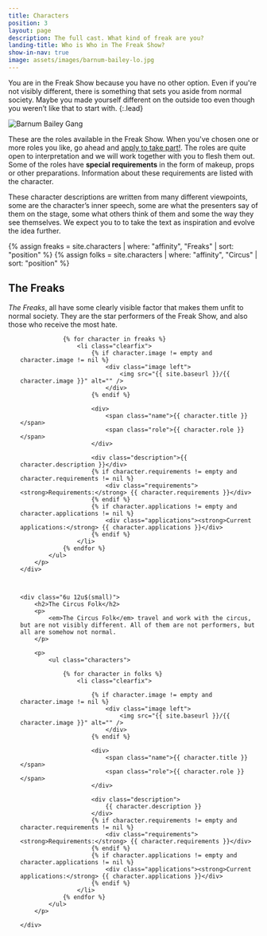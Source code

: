 ```yaml
---
title: Characters
position: 3
layout: page
description: The full cast. What kind of freak are you?
landing-title: Who is Who in The Freak Show?
show-in-nav: true
image: assets/images/barnum-bailey-lo.jpg
---
```


You are in the Freak Show because you have no other option. Even if you're not visibly different, there is something that sets you aside from normal society. Maybe you made yourself different on the outside too even though you weren’t like that to start with.
{:.lead}

<img src="assets/images/barnum-bailey.jpg" class="image fit" alt="Barnum Bailey Gang"/>


These are the roles available in the Freak Show. When you've chosen one or more roles you like, go ahead and <a href="apply.html">apply to take part!</a>. The roles are quite open to interpretation and we will work together with you to flesh them out. Some of the roles have <strong>special requirements</strong> in the form of makeup, props or other preparations. Information about these requirements are listed with the character.

These character descriptions are written from many different viewpoints, some are the character’s inner speech, some are what the presenters say of them on the stage, some what others think of them and some the way they see themselves. We expect you to to take the text as inspiration and evolve the idea further.

{% assign freaks = site.characters | where: "affinity", "Freaks" | sort: "position" %}
{% assign folks = site.characters | where: "affinity", "Circus" | sort: "position" %}

<div class="row">
    <div class="6u 12u$(small)">
        <h2>The Freaks</h2>
        <p>
            <em>The Freaks</em>, all have some clearly visible factor that makes them unfit to normal society. They are the star performers of the Freak Show, and also those who receive the most hate.
        </p>
        <p>
            <ul class="characters">



                {% for character in freaks %}
                    <li class="clearfix">
                        {% if character.image != empty and character.image != nil %}
                            <div class="image left">
                                <img src="{{ site.baseurl }}/{{ character.image }}" alt="" />
                            </div>
                        {% endif %}

                        <div>
                            <span class="name">{{ character.title }}</span>
                            <span class="role">{{ character.role }}</span>
                        </div>

                        <div class="description">{{ character.description }}</div>                        
                        {% if character.requirements != empty and character.requirements != nil %}
                            <div class="requirements"><strong>Requirements:</strong> {{ character.requirements }}</div>
                        {% endif %}
                        {% if character.applications != empty and character.applications != nil %}
                            <div class="applications"><strong>Current applications:</strong> {{ character.applications }}</div>
                        {% endif %}
                    </li>
                {% endfor %}
            </ul>
        </p>
    </div>



    <div class="6u 12u$(small)">
        <h2>The Circus Folk</h2>
        <p>
            <em>The Circus Folk</em> travel and work with the circus, but are not visibly different. All of them are not performers, but all are somehow not normal.
        </p>

        <p>
            <ul class="characters">

                {% for character in folks %}
                    <li class="clearfix">

                        {% if character.image != empty and character.image != nil %}
                            <div class="image left">
                                <img src="{{ site.baseurl }}/{{ character.image }}" alt="" />
                            </div>
                        {% endif %}

                        <div>
                            <span class="name">{{ character.title }}</span>
                            <span class="role">{{ character.role }}</span>
                        </div>

                        <div class="description">
                            {{ character.description }}
                        </div>
                        {% if character.requirements != empty and character.requirements != nil %}
                            <div class="requirements"><strong>Requirements:</strong> {{ character.requirements }}</div>
                        {% endif %}
                        {% if character.applications != empty and character.applications != nil %}
                            <div class="applications"><strong>Current applications:</strong> {{ character.applications }}</div>
                        {% endif %}
                    </li>
                {% endfor %}
            </ul>
        </p>

    </div>
</div>
